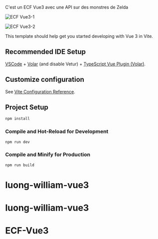 C'est un ECF Vue3 avec une API sur des monstres de Zelda

![ECF Vue3-1](https://github.com/Eddykoneko/ECF-Vue3/assets/128144776/2e77e314-7563-48b9-a8bf-a8d9871b5479)

![ECF Vue3-2](https://github.com/Eddykoneko/ECF-Vue3/assets/128144776/f446bd58-0223-4e23-9a0e-b0c44d7f7a07)

This template should help get you started developing with Vue 3 in Vite.

## Recommended IDE Setup

[VSCode](https://code.visualstudio.com/) + [Volar](https://marketplace.visualstudio.com/items?itemName=Vue.volar) (and disable Vetur) + [TypeScript Vue Plugin (Volar)](https://marketplace.visualstudio.com/items?itemName=Vue.vscode-typescript-vue-plugin).

## Customize configuration

See [Vite Configuration Reference](https://vitejs.dev/config/).

## Project Setup

```sh
npm install
```

### Compile and Hot-Reload for Development

```sh
npm run dev
```

### Compile and Minify for Production

```sh
npm run build
```
# luong-william-vue3
# luong-william-vue3
# ECF-Vue3
